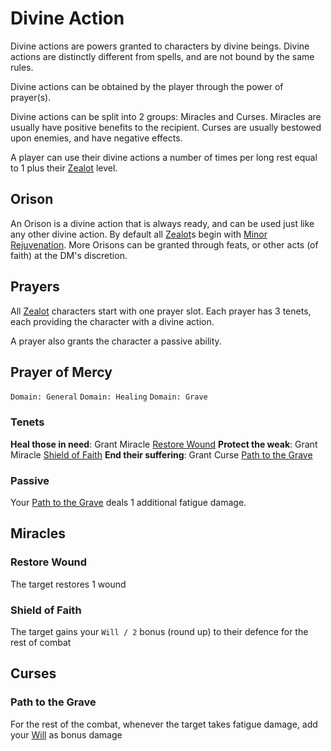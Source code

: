 # Divine Action

Divine actions are powers granted to characters by divine beings. Divine actions are distinctly different from spells, and are not bound by the same rules.

Divine actions can be obtained by the player through the power of prayer(s).

Divine actions can be split into 2 groups: Miracles and Curses.
Miracles are usually have positive benefits to the recipient. Curses are usually bestowed upon enemies, and have negative effects.

A player can use their divine actions a number of times per long rest equal to 1 plus their [Zealot](classes.md#zealot) level.

## Orison

An Orison is a divine action that is always ready, and can be used just like any other divine action. By default all [Zealot](classes.md#zealot)s begin with [Minor Rejuvenation](#minor-rejuvenation). More Orisons can be granted through feats, or other acts (of faith) at the DM's discretion.
## Prayers

All [Zealot](classes.md#zealot) characters start with one prayer slot.
Each prayer has 3 tenets, each providing the character with a divine action.

A prayer also grants the character a passive ability.

## Prayer of Mercy
`Domain: General` `Domain: Healing` `Domain: Grave`
### Tenets

**Heal those in need**: Grant Miracle [Restore Wound](#restore-wound)
**Protect the weak**: Grant Miracle [Shield of Faith](#shield-of-faith)
**End their suffering**: Grant Curse [Path to the Grave](#path-to-the-grave)
### Passive

Your [Path to the Grave](#path-to-the-grave) deals 1 additional fatigue damage.

## Miracles

### Restore Wound

The target restores 1 wound
### Shield of Faith

The target gains your `Will / 2` bonus (round up) to their defence for the rest of combat
## Curses
### Path to the Grave
For the rest of the combat, whenever the target takes fatigue damage, add your [Will](stats.md#will) as bonus damage
